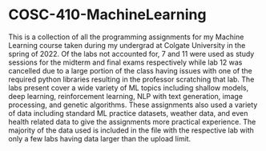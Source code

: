 # COSC-410-MachineLearning
This is a collection of all the programming assignments for my Machine Learning course taken during my undergrad at Colgate University in the spring of 2022. Of the labs not accounted for, 7 and 11 were used as study sessions for the midterm and final exams respectively while lab 12 was cancelled due to a large portion of the class having issues with one of the required python libraries resulting in the professor scratching that lab. The labs present cover a wide variety of ML topics including shallow models, deep learning, reinforcement learning, NLP with text generation, image processing, and genetic algorithms. These assignments also used a variety of data including standard ML practice datasets, weather data, and even health related data to give the assignments more practical experience. The majority of the data used is included in the file with the respective lab with only a few labs having data larger than the upload limit.
